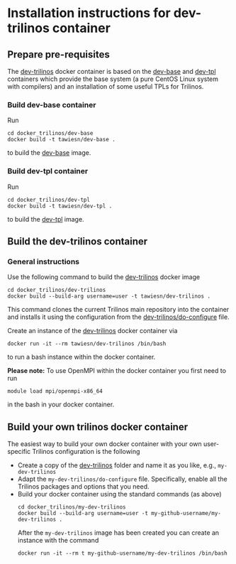 # Installation instructions for dev-trilinos container

## Prepare pre-requisites

The [dev-trilinos](dev-trilinos) docker container is based on the [dev-base](dev-base) and [dev-tpl](dev-tpl) containers which provide the base system (a pure CentOS Linux system with compilers) and an installation of some useful TPLs for Trilinos.

### Build dev-base container

Run
```
cd docker_trilinos/dev-base
docker build -t tawiesn/dev-base .
```
to build the [dev-base](dev-base) image.

### Build dev-tpl container

Run
```
cd docker_trilinos/dev-tpl
docker build -t tawiesn/dev-tpl .
```
to build the [dev-tpl](dev-tpl) image.

## Build the dev-trilinos container

### General instructions

Use the following command to build the [dev-trilinos](dev-trilinos) docker image
```
cd docker_trilinos/dev-trilinos
docker build --build-arg username=user -t tawiesn/dev-trilinos .
```

This command clones the current Trilinos main repository into the container and installs it using the configuration from the [dev-trilinos/do-configure](dev-trilinos/do-configure) file.

Create an instance of the [dev-trilinos](dev-trilinos) docker container via
```
docker run -it --rm tawiesn/dev-trilinos /bin/bash
```
to run a bash instance within the docker container.

<b>Please note:</b> To use OpenMPI within the docker container you first need to run
```
module load mpi/openmpi-x86_64
```
in the bash in your docker container.

## Build your own trilinos docker container

The easiest way to build your own docker container with your own user-specific Trilinos configuration is the following
* Create a copy of the [dev-trilinos](dev-trilinos) folder and name it as you like, e.g., `my-dev-trilinos`
* Adapt the `my-dev-trilinos/do-configure` file. Specifically, enable all the Trilinos packages and options that you need.
* Build your docker container using the standard commands (as above)
  ```
  cd docker_trilinos/my-dev-trilinos
  docker build --build-arg username=user -t my-github-username/my-dev-trilinos .
  ```
  After the `my-dev-trilinos` image has been created you can create an instance with the command
  ```
  docker run -it --rm t my-github-username/my-dev-trilinos /bin/bash
  ```
